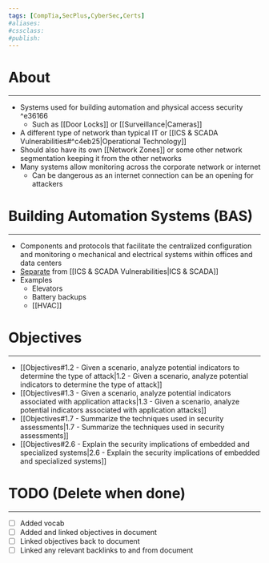 ```yaml
---
tags: [CompTia,SecPlus,CyberSec,Certs]
#aliases:
#cssclass:
#publish:
---
```


# About
---
- Systems used for building automation and physical access security ^e36166
	- Such as [[Door Locks]] or [[Surveillance|Cameras]]
- A different type of network than typical IT or [[ICS & SCADA Vulnerabilities#^c4eb25|Operational Technology]] 
- Should also have its own [[Network Zones]] or some other network segmentation keeping it from the other networks
- Many systems allow monitoring across the corporate network or internet
	- Can be dangerous as an internet connection can be an opening for attackers
 
# Building Automation Systems (BAS)
---
- Components and protocols that facilitate the centralized configuration and monitoring o mechanical and electrical systems within offices and data centers
- <u>Separate</u> from [[ICS & SCADA Vulnerabilities|ICS & SCADA]]
- Examples
	- Elevators
	- Battery backups
	- [[HVAC]]

# Objectives
---
- [[Objectives#1.2 - Given a scenario, analyze potential indicators to determine the type of attack|1.2 - Given a scenario, analyze potential indicators to determine the type of attack]]
- [[Objectives#1.3 - Given a scenario, analyze potential indicators associated with application attacks|1.3 - Given a scenario, analyze potential indicators associated with application attacks]]
- [[Objectives#1.7 - Summarize the techniques used in security assessments|1.7 - Summarize the techniques used in security assessments]]
- [[Objectives#2.6 - Explain the security implications of embedded and specialized systems|2.6 - Explain the security implications of embedded and specialized systems]]

# TODO (Delete when done)
---
- [ ] Added vocab
- [ ] Added and linked objectives in document
- [ ] Linked objectives back to document
- [ ] Linked any relevant backlinks to and from document